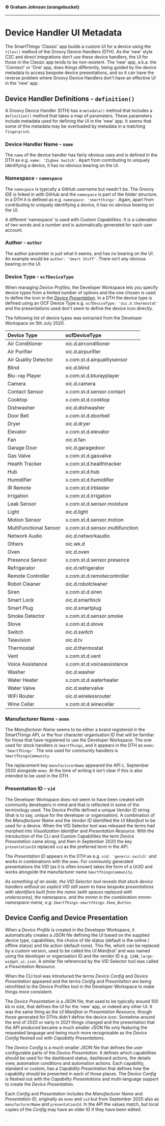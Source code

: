 #### &copy; Graham Johnson (orangebucket)
---
# Device Handler UI Metadata
The SmartThings 'Classic' app builds a custom UI for a device using the `tiles()` method of the Groovy Device Handlers (DTH). 
As the 'new' style C2C and direct integrations don’t use these device handlers, the UI for those in the Classic app tends to be non-existent. 
The ‘new’ app, a.k.a. the 'Connect' or 'One' app, does things differently, being guided by the device metadata to access bespoke device presentations,
and so it can have the reverse problem where Groovy Device Handlers don't have an effective UI in the 'new' app.

## Device Handler Definitions - `definition()`
A Groovy Device Handler (DTH) has a `metadata()` method that includes a `definition()` method that takes a map of parameters. These parameters include
metadata used for defining the UI in the 'new' app. It seems that some of this metadata may be overloaded by metadata in a matching `fingerprint`.

### Device Handler Name - `name`
The `name` of the device handler has fairly obvious uses and is defined in the DTH as e.g. `name: 'Zigbee Switch'`. Apart from contributing to uniquely identifying a device, it has no obvious bearing on the UI.

### Namespace - `namespace`
The `namespace` is typically a GitHub username but needn't be. The Groovy IDE is linked in with GitHub and the `namespace` is part of the folder structure.
In a DTH it is defined as e.g. `namespace: 'smartthings'`. Again, apart from contributing to uniquely identifying a device, it has no obvious bearing on the UI.

A different 'namespace' is used with *Custom Capabilities*. It is a catenation of two words and a number and is automatically generated for each user account.
 
### Author - `author`
The author parameter is just what it seems, and has no bearing on the UI. An example would be `author: 'Smart Stuff'`. There isn’t any obvious bearing on the UI.

### Device Type - `ocfDeviceType`
When managing *Device Profiles*, the Developer Workspace lets you specify device types from a limited number of options and the one chosen is used to define the icon in the *[Device Presentation](#device-config-and-device-presentation)*. 
In a DTH the device type is defined using an OCF Device Type  e.g. `ocfDeviceType: 'oic.d.thermostat'` and the presentations used don't seem to define the device icon directly.

The following list of device types was extracted from the Developer Workspace on 5th July 2020.

Device Type|ocfDeviceType
:---|:---
Air Conditioner|oic.d.airconditioner
Air Purifier|oic.d.airpurifier
Air Quality Detector|x.com.st.d.airqualitysensor
Blind|oic.d.blind
Blu-ray Player|x.com.st.d.blurayplayer
Camera|oic.d.camera
Contact Sensor|x.com.st.d.sensor.contact
Cooktop|x.com.st.d.cooktop
Dishwasher|oic.d.dishwasher
Door Bell|x.com.st.d.doorbell
Dryer|oic.d.dryer
Elevator|x.com.st.d.elevator
Fan|oic.d.fan
Garage Door|oic.d.garagedoor
Gas Valve|x.com.st.d.gasvalve
Health Tracker|x.com.st.d.healthtracker
Hub|x.com.st.d.hub
Humidifier|x.com.st.d.humidifier
IR Remote|x.com.st.d.irblaster
Irrigation|x.com.st.d.irrigation
Leak Sensor|x.com.st.d.sensor.moisture
Light|oic.d.light
Motion Sensor|x.com.st.d.sensor.motion
MultiFunctional Sensor|x.com.st.d.sensor.multifunction
Network Audio|oic.d.networkaudio
Others|oic.wk.d
Oven|oic.d.oven
Presence Sensor|x.com.st.d.sensor.presence
Refrigerator|oic.d.refrigerator
Remote Controller|x.com.st.d.remotecontroller
Robot Cleaner|oic.d.robotcleaner
Siren|x.com.st.d.siren
Smart Lock|oic.d.smartlock
Smart Plug|oic.d.smartplug
Smoke Detector|x.com.st.d.sensor.smoke
Stove|x.com.st.d.stove
Switch|oic.d.switch
Television|oic.d.tv
Thermostat|oic.d.thermostat
Vent|x.com.st.d.vent
Voice Assistance|x.com.st.d.voiceassistance
Washer|oic.d.washer
Water Heater|x.com.st.d.waterheater
Water Valve|oic.d.watervalve
WiFi Router|oic.d.wirelessrouter
Wine Cellar|x.com.st.d.winecellar

### Manufacturer Name - `mnmn`
The *Manufacturer Name* seems to be either a brand registered in the SmartThings API, or the four character organisation ID 
that will be familiar for those that have registered to use the Developer Workspace. The one used for stock handlers is 
`SmartThings`, and it appears in the DTH as `mnmn: 'SmartThings'`. The one used for community handlers is `SmartThingsCommunity`.

The replacement key `manufacturerName` appeared the API c. September 2020 alongside `mnmn`. At the time of writing it isn't clear if
this is also intended to be used in the DTH.

### Presentation ID - `vid`
The Developer Workspace does not seem to have been created with community developers in mind and that is reflected in some of the terminology used.
The Device Profile defined a unique *Vendor ID* string (that is to say, unique for the developer or organisation). A combination of the *Manufacturer Name*
and the *Vendor ID* identified the *UI Manifest* to be used for a device. When the VID Selector tool was released the terms had morphed into *Visualization Identifier*
and *Presentation Resource*. With the introduction of the CLI and Custom Capabilities the term *Device Presentation* came along, and then in September 2020 the key 
`presentationId` replaced `vid` as the preferred term in the API.

The *Presentation ID* appears in the DTH as e.g. `vid: 'generic-switch'` and works in combinationn with the `mnmn`. For community generated presentations the *VID* 
(as it is often known) takes the form of a UUID and works alongside the manufacturer name `SmartThingsCommunity`.

*As something of an aside, the VID Selector tool reveals that stock device handlers without an explicit VID still seem to have bespoke presentations with identifiers
built from the name (with spaces replaced with underscores), the namespace, and the mnmn in the combination mnmn-namespace-name, 
e.g. `SmartThings-smartthings-Ikea_Button`.*

## Device Config and Device Presentation
When a *Device Profile* is created in the Developer Workspace, it automatically creates a JSON file defining the UI based on the supplied device type, capabilities, 
the choice of tile status (default is the online / offline status) and tile action (default none). 
This file, which can be replaced by a custom version, used to be called the *UI Manifest'* and was named using the developer or organisation ID and the vendor ID 
e.g. `12AB_large-widget_ui.json`. A similar file referenced by the VID Selector tool was called a *Presentation Resource*.

When the CLI tool was introduced the terms *Device Config* and *Device Presentation* appeared and the terms *Config* and *Presentation* are being retrofitted to the
Device Profiles tool in the Developer Workspace to make things more consistent. 

The *Device Presentation* is a JSON file, that used to be typically around 100 kb in size,
that defines the UI for the 'new' app, or indeed any other UI. It was the same thing as the *UI Manifest* or *Presentation Resource*, though those generated for
DTHs didn't define the device icon. Sometime around the end of 2020 or early in 2021 things changed and the presentation that the API produced became a much smaller JSON file only featuring the requested language and being much more recognisable as the *Device Config* fleshed out with *Capability Presentations*.

The *Device Config* is a much smaller JSON file that defines the user configurable parts of the *Device Presentation*. It defines which capabilities should
be used for the dashboard status, dashboard actions, the details view, automation conditions and automation actions. Each capability, standard or custom, has a
*Capability Presentation* that defines how the capability should be presented in each of those places. The *Device Config* is fleshed out with the *Capability 
Presentations* and multi-language support to create the *Device Presentation*.

Each *Config* and *Presentation* includes the *Manufacturer Name* and *Presentation ID*, originally as `mnmn` and `vid` but from September 2020 also as `manufacturerName`
and `presentationId`. In the API the values match, but local copies of the *Config* may have an older ID if they have been edited.

.
